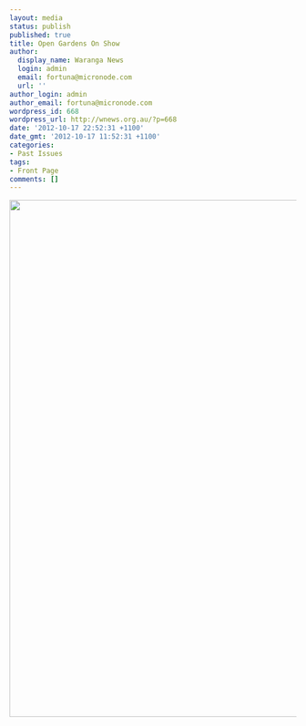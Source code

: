 ```yaml
---
layout: media
status: publish
published: true
title: Open Gardens On Show
author:
  display_name: Waranga News
  login: admin
  email: fortuna@micronode.com
  url: ''
author_login: admin
author_email: fortuna@micronode.com
wordpress_id: 668
wordpress_url: http://wnews.org.au/?p=668
date: '2012-10-17 22:52:31 +1100'
date_gmt: '2012-10-17 11:52:31 +1100'
categories:
- Past Issues
tags:
- Front Page
comments: []
---
```


<a href="{{ site.url }}/images/2012/10/frontpage-20121018.pdf"><img class="alignnone size-full wp-image-665" title="Front Page - October 18, 2012" src="{{ site.url }}/images/2012/10/frontpage-20121018.png" alt="" width="624" height="907" /></a>

